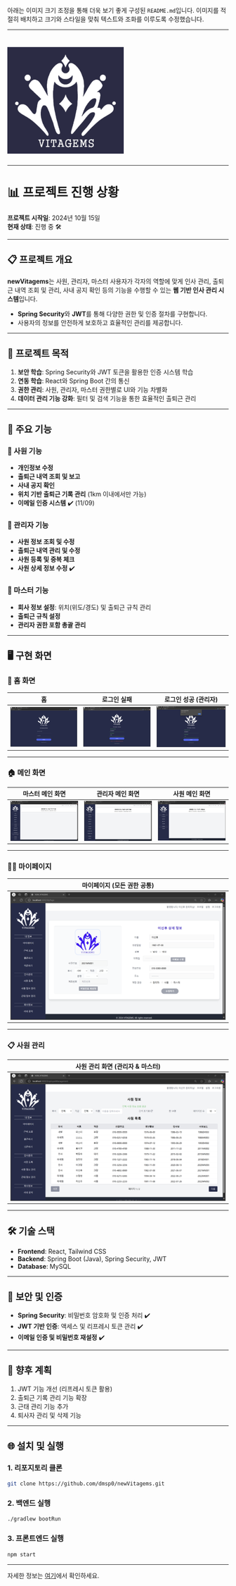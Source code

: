 아래는 이미지 크기 조정을 통해 더욱 보기 좋게 구성된 `README.md`입니다. 이미지를 적절히 배치하고 크기와 스타일을 맞춰 텍스트와 조화를 이루도록 수정했습니다.

---

# ![newVitagems Logo](./assets/logo_navy.png)

---

# 📊 프로젝트 진행 상황

**프로젝트 시작일**: 2024년 10월 15일  
**현재 상태**: 진행 중 🛠️  

---

## 📋 프로젝트 개요
**newVitagems**는 사원, 관리자, 마스터 사용자가 각자의 역할에 맞게 인사 관리, 출퇴근 내역 조회 및 관리, 사내 공지 확인 등의 기능을 수행할 수 있는 **웹 기반 인사 관리 시스템**입니다.  

- **Spring Security**와 **JWT**를 통해 다양한 권한 및 인증 절차를 구현합니다.
- 사용자의 정보를 안전하게 보호하고 효율적인 관리를 제공합니다.

---

## 🎯 프로젝트 목적
1. **보안 학습**: Spring Security와 JWT 토큰을 활용한 인증 시스템 학습  
2. **연동 학습**: React와 Spring Boot 간의 통신  
3. **권한 관리**: 사원, 관리자, 마스터 권한별로 UI와 기능 차별화  
4. **데이터 관리 기능 강화**: 필터 및 검색 기능을 통한 효율적인 출퇴근 관리  

---

## 🚀 주요 기능
### 🌟 사원 기능
- **개인정보 수정**
- **출퇴근 내역 조회 및 보고**
- **사내 공지 확인**
- **위치 기반 출퇴근 기록 관리** (1km 이내에서만 가능)
- **이메일 인증 시스템** ✔️ (11/09)

### 🌟 관리자 기능
- **사원 정보 조회 및 수정**
- **출퇴근 내역 관리 및 수정**
- **사원 등록 및 중복 체크**
- **사원 상세 정보 수정** ✔️  

### 🌟 마스터 기능
- **회사 정보 설정**: 위치(위도/경도) 및 출퇴근 규칙 관리  
- **출퇴근 규칙 설정**  
- **관리자 권한 포함 총괄 관리**  

---

## 🖥️ 구현 화면

### 🔑 홈 화면
| 홈 | 로그인 실패 | 로그인 성공 (관리자) |
|---|---|---|
| ![home](./assets/home.png) | ![home_error](./assets/home_error.png) | ![login_success](./assets/login_success(admin).png) |

---

### 🏠 메인 화면
| 마스터 메인 화면 | 관리자 메인 화면 | 사원 메인 화면 |
|---|---|---|
| ![main](./assets/main(master).png) | ![main](./assets/main(admin).png) | ![main](./assets/main(user).png) |

---

### 🧑‍💼 마이페이지
| 마이페이지 (모든 권한 공통) |
|---|
| ![mypage](./assets/mypage(이신후).png) |

---

### 📋 사원 관리
| 사원 관리 화면 (관리자 & 마스터) |
|---|
| ![employee_management](./assets/employee_info_management.png) |

---

## 🛠️ 기술 스택
- **Frontend**: React, Tailwind CSS  
- **Backend**: Spring Boot (Java), Spring Security, JWT  
- **Database**: MySQL  

---

## 🔐 보안 및 인증
- **Spring Security**: 비밀번호 암호화 및 인증 처리 ✔️  
- **JWT 기반 인증**: 액세스 및 리프레시 토큰 관리 ✔️  
- **이메일 인증 및 비밀번호 재설정** ✔️  

---

## 📅 향후 계획
1. JWT 기능 개선 (리프레시 토큰 활용)  
2. 출퇴근 기록 관리 기능 확장  
3. 근태 관리 기능 추가  
4. 퇴사자 관리 및 삭제 기능  

---

## 🌐 설치 및 실행

### 1. 리포지토리 클론
```bash
git clone https://github.com/dmsp0/newVitagems.git
```

### 2. 백엔드 실행
```bash
./gradlew bootRun
```

### 3. 프론트엔드 실행
```bash
npm start
```

---

자세한 정보는 [여기](https://gptonline.ai/ko/)에서 확인하세요.  
